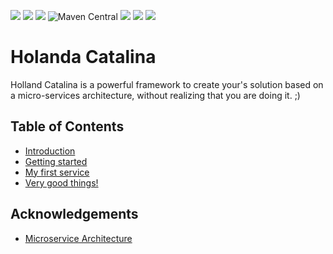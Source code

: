 ![](https://img.shields.io/travis/javaito/HolandaCatalinaFw.svg)
![](https://img.shields.io/github/license/javaito/HolandaCatalinaFw.svg)
![](https://img.shields.io/github/release/javaito/HolandaCatalinaFw.svg)
![Maven Central](https://img.shields.io/maven-central/v/com.github.javaito/hcjf.svg)
![](https://img.shields.io/github/forks/javaito/HolandaCatalinaFw.svg?style=social&label=Fork)
![](https://img.shields.io/github/stars/javaito/HolandaCatalinaFw.svg?style=social&label=Star)
![](https://img.shields.io/github/watchers/javaito/HolandaCatalinaFw.svg?style=social&label=Watch)

# Holanda Catalina

Holland Catalina is a powerful framework to create your's solution based on a micro-services architecture, without realizing that you are doing it. ;)

## Table of Contents
 - [Introduction](introduction.md)
 - [Getting started](getting-started.md)
 - [My first service](my-first-service.md)
 - [Very good things!](very-good-things.md)

## Acknowledgements

 - [Microservice Architecture](http://microservices.io/index.html)
